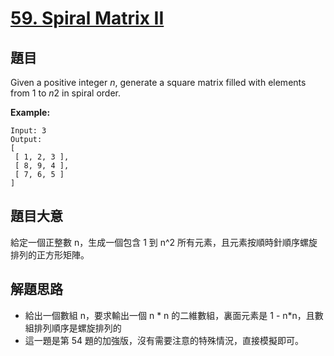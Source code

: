 # [59. Spiral Matrix II](https://leetcode.com/problems/spiral-matrix-ii/)


## 題目

Given a positive integer *n*, generate a square matrix filled with elements from 1 to *n*2 in spiral order.

**Example:**


    Input: 3
    Output:
    [
     [ 1, 2, 3 ],
     [ 8, 9, 4 ],
     [ 7, 6, 5 ]
    ]


## 題目大意

給定一個正整數 n，生成一個包含 1 到 n^2 所有元素，且元素按順時針順序螺旋排列的正方形矩陣。


## 解題思路

- 給出一個數組 n，要求輸出一個 n * n 的二維數組，裏面元素是 1 - n*n，且數組排列順序是螺旋排列的
- 這一題是第 54 題的加強版，沒有需要注意的特殊情況，直接模擬即可。

